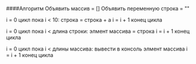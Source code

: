####Алгоритм
Объявить массив = []
Объявить переменную строка = ""

i = 0
цикл пока i < 10:
 строка = строка + а
 i = i + 1
конец цикла

i = 0
цикл пока i < длина строки:
 элмент массива = строка
 i = i + 1
конец цикла

i = 0
цикл пока i < длины массива:
 вывести в консоль элмент массива
 i = i + 1
конец цикла